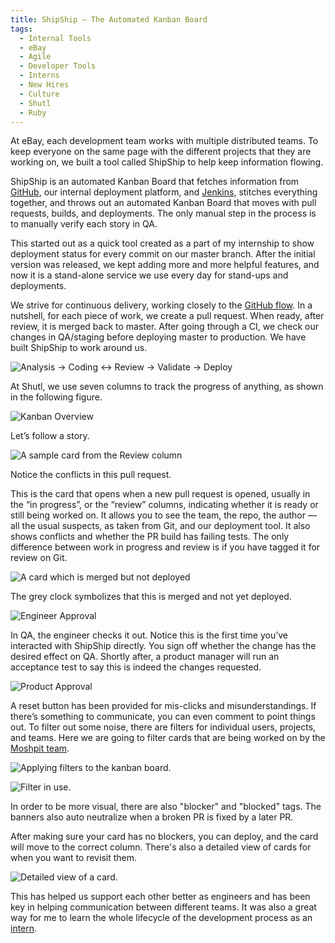 ```yaml
---
title: ShipShip — The Automated Kanban Board
tags:
  - Internal Tools
  - eBay
  - Agile
  - Developer Tools
  - Interns
  - New Hires
  - Culture
  - Shutl
  - Ruby
---
```

At eBay, each development team works with multiple distributed teams. To keep everyone on the same page with the
different projects that they are working on, we built a tool called ShipShip to help keep information flowing.

ShipShip is an automated Kanban Board that fetches information from [GitHub](https://github.com/), our internal
deployment platform, and [Jenkins](https://jenkins.io/), stitches everything together, and throws out an automated
Kanban Board that moves with pull requests, builds, and deployments. The only manual step in the process is to manually
verify each story in QA.

This started out as a quick tool created as a part of my internship to show deployment status for every commit on our
master branch. After the initial version was released, we kept adding more and more helpful features, and now it is a
stand-alone service we use every day for stand-ups and deployments.

We strive for continuous delivery, working closely to the [GitHub flow](https://guides.github.com/introduction/flow/).
In a nutshell, for each piece of work, we create a pull request. When ready, after review, it is merged back to master.
After going through a CI, we check our changes in QA/staging before deploying master to production. We have built
ShipShip to work around us.

<img title="The zen of the github flow"
src="https://static.ebayinc.com/static/assets/Uploads/Editor/_resampled/ResizedImageWzYwMCw1MV0/Screen-Shot-2018-12-19-at-22.23.22.png"
alt="Analysis -> Coding <-> Review -> Validate -> Deploy">

At Shutl, we use seven columns to track the progress of anything, as shown in the following figure.

<img title="Kanban Overview"
src="https://static.ebayinc.com/static/assets/Uploads/Editor/_resampled/ResizedImageWzYwMCwzMzhd/Screen-Shot-2018-11-29-at-16.14.43.png"
alt="Kanban Overview">

Let’s follow a story.

<img title="A sample card from the Review column"
src="https://static.ebayinc.com/static/assets/Uploads/Editor/_resampled/ResizedImageWzQwMCwyMzld/Screen-Shot-2018-11-29-at-17.04.54.png"
alt="A sample card from the Review column">

Notice the conflicts in this pull request.

This is the card that opens when a new pull request is opened, usually in the “in progress”, or the “review” columns,
indicating whether it is ready or still being worked on. It allows you to see the team, the repo, the author — all the
usual suspects, as taken from Git, and our deployment tool. It also shows conflicts and whether the PR build has failing
tests. The only difference between work in progress and review is if you have tagged it for review on Git.

<img
src="https://static.ebayinc.com/static/assets/Uploads/Editor/_resampled/ResizedImageWzM5OCwyNDJd/Screen-Shot-2018-11-29-at-16.15.07.png"
title="A card which is merged but not deployed"
alt="A card which is merged but not deployed">

The grey clock symbolizes that this is merged and not yet deployed.

<img
src="https://static.ebayinc.com/static/assets/Uploads/Editor/_resampled/ResizedImageWzQwMCwzMzJd/Screen-Shot-2018-11-29-at-17.15.48.png"
title="Engineer Approval"
alt="Engineer Approval" >

In QA, the engineer checks it out. Notice this is the first time you’ve interacted with ShipShip directly. You sign off
whether the change has the desired effect on QA. Shortly after, a product manager will run an acceptance test to say
this is indeed the changes requested.

<img
src="https://static.ebayinc.com/static/assets/Uploads/Editor/_resampled/ResizedImageWzM5OSwyMDZd/Screen-Shot-2018-11-29-at-17.24.14.png"
title="Product Approval"
alt="Product Approval" >

A reset button has been provided for mis-clicks and misunderstandings. If there’s something to communicate, you can even
comment to point things out. To filter out some noise, there are filters for individual users, projects, and teams. Here
we are going to filter cards that are being worked on by
the [Moshpit team](https://ebaytech.london/2017/05/feature-teams-101/).

<img
src="https://static.ebayinc.com/static/assets/Uploads/Editor/_resampled/ResizedImageWzYwMCw2N10/Screen-Shot-2018-11-29-at-17.16.27.png"
title="You can filter by team, project and user."
alt="Applying filters to the kanban board."  >

<img
src="https://static.ebayinc.com/static/assets/Uploads/Editor/_resampled/ResizedImageWzQwMCwyNThd/Screen-Shot-2018-11-29-at-17.16.01.png"
title="Filter in use."
alt="Filter in use."  >

In order to be more visual, there are also "blocker" and "blocked" tags. The banners also auto neutralize when a broken
PR is fixed by a later PR.

After making sure your card has no blockers, you can deploy, and the card will move to the correct column. There's also
a detailed view of cards for when you want to revisit them.

<img
src="https://static.ebayinc.com/static/assets/Uploads/Editor/_resampled/ResizedImageWzYwMCwyNDZd/Screen-Shot-2018-11-29-at-17.22.59.png"
title="Detailed view of a card."
alt="Detailed view of a card.">

This has helped us support each other better as engineers and has been key in helping communication between different
teams. It was also a great way for me to learn the whole lifecycle of the development process as
an [intern](https://ebaytech.london/2018/03/internship/).

